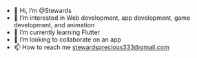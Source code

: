 - 👋 Hi, I’m @Stewards
- 👀 I’m interested in Web development, app development, game development, and animation
- 🌱 I’m currently learning Flutter
- 💞️ I’m looking to collaborate on an app
- 📫 How to reach me stewardsprecious333@gmail.com

<!---
Stewards/Stewards is a ✨ special ✨ repository because its `README.md` (this file) appears on your GitHub profile.
You can click the Preview link to take a look at your changes.
--->

